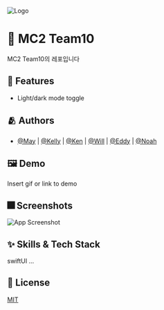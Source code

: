 
![Logo](https://dummyimage.com/1000x300/000/fff.png)


# :iphone: MC2 Team10

MC2 Team10의 레포입니다


## :pushpin: Features

- Light/dark mode toggle


## :people_hugging: Authors

- [@May](https://www.github.com/wonhui-kim) | [@Kelly](https://www.github.com/Kelly-Chui) | [@Ken](https://www.github.com/obtusa07) | [@Will](https://www.github.com/sunshiningsoo) | [@Eddy](https://www.github.com/JUNY0110) | [@Noah](https://www.github.com/PJunyeong)


## :framed_picture: Demo

Insert gif or link to demo


## :fireworks: Screenshots

![App Screenshot](https://dummyimage.com/250x500/000/fff.png)

## :sparkles: Skills & Tech Stack
swiftUI ...


## :lock_with_ink_pen: License

[MIT](https://choosealicense.com/licenses/mit/)

